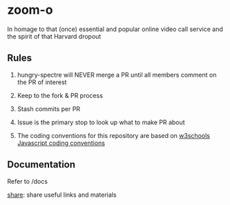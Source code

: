 # zoom-o

In homage to that (once) essential and popular online video call service and the spirit of that Harvard dropout



## Rules

1. hungry-spectre will NEVER merge a PR until all members comment on the PR of interest

2. Keep to the fork & PR process

3. Stash commits per PR

4. Issue is the primary stop to look up what to make PR about

5. The coding conventions for this repository are based on [w3schools Javascript coding conventions](https://www.w3schools.com/js/js_conventions.asp)

## Documentation

Refer to /docs

[share](docs/share): share useful links and materials 
